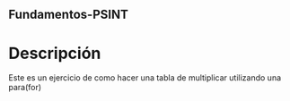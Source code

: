 ## Fundamentos-PSINT
# Descripción
Este es un ejercicio de como hacer una tabla de multiplicar  utilizando una para(for) 
